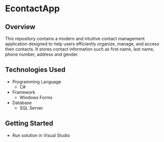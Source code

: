 # EcontactApp

## Overview
This repository contains a modern and intuitive contact management application designed to help users efficiently organize, manage, and access their contacts.
It stores contact information such as first name, last name, phone number, address and gender.

## Technologies Used
- Programming Language
  - C#
- Framework
  - Windows Forms
- Database
  - SQL Server

## Getting Started
- Run solution in Visual Studio

